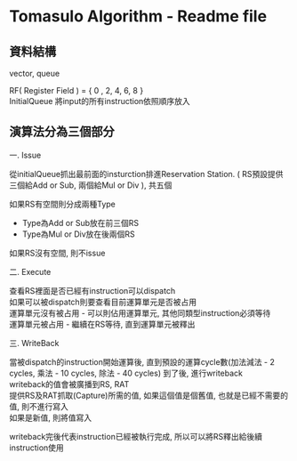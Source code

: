 # Tomasulo Algorithm - Readme file  

## 資料結構  
  vector, queue  

  RF( Register Field ) = { 0 , 2, 4, 6, 8 }  
  InitialQueue 將input的所有instruction依照順序放入  


## 演算法分為三個部分

一. Issue

從initialQueue抓出最前面的insturction排進Reservation Station.  ( RS預設提供三個給Add or Sub, 兩個給Mul or Div ), 共五個  

如果RS有空間則分成兩種Type  
- Type為Add or Sub放在前三個RS  
- Type為Mul or Div放在後兩個RS  

如果RS沒有空間, 則不issue  

二. Execute

查看RS裡面是否已經有instruction可以dispatch  
如果可以被dispatch則要查看目前運算單元是否被占用  
運算單元沒有被占用 - 可以則佔用運算單元, 其他同類型instruction必須等待  
運算單元被占用         - 繼續在RS等待, 直到運算單元被釋出  

三. WriteBack

當被dispatch的instruction開始運算後, 直到預設的運算cycle數(加法減法 - 2 cycles, 乘法 - 10 cycles, 除法 - 40 cycles) 到了後, 進行writeback  
writeback的值會被廣播到RS, RAT  
提供RS及RAT抓取(Capture)所需的值, 如果這個值是個舊值, 也就是已經不需要的值, 則不進行寫入  
如果是新值, 則將值寫入  

writeback完後代表instruction已經被執行完成, 所以可以將RS釋出給後續instruction使用  
